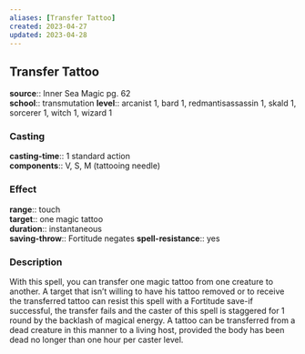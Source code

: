 ```yaml
---
aliases: [Transfer Tattoo]
created: 2023-04-27
updated: 2023-04-28
---
```


## Transfer Tattoo

**source**:: Inner Sea Magic pg. 62  
**school**:: transmutation
**level**:: arcanist 1, bard 1, redmantisassassin 1, skald 1, sorcerer 1, witch 1, wizard 1

### Casting

**casting-time**:: 1 standard action  
**components**:: V, S, M (tattooing needle)

### Effect

**range**:: touch  
**target**:: one magic tattoo  
**duration**:: instantaneous  
**saving-throw**:: Fortitude negates
**spell-resistance**:: yes

### Description

With this spell, you can transfer one magic tattoo from one creature to another. A target that isn’t willing to have his tattoo removed or to receive the transferred tattoo can resist this spell with a Fortitude save-if successful, the transfer fails and the caster of this spell is staggered for 1 round by the backlash of magical energy. A tattoo can be transferred from a dead creature in this manner to a living host, provided the body has been dead no longer than one hour per caster level.
